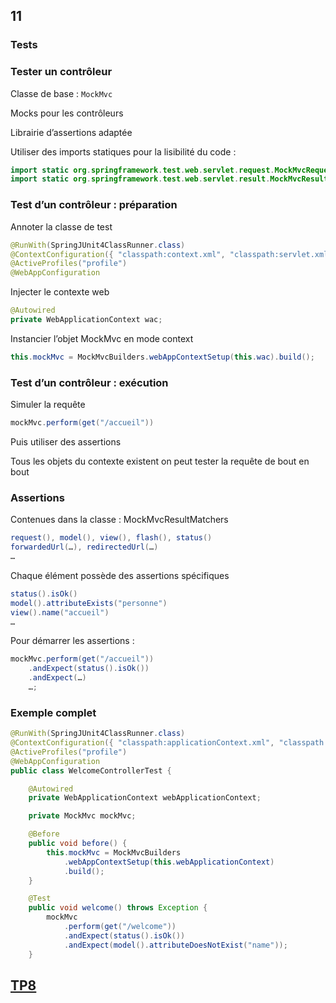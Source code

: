 <!-- .slide: data-background-image="images/spring.png" data-background-size="1200px" class="chapter" -->
## 11
### Tests





<!-- .slide: class="slide" -->
### Tester un contrôleur

Classe de base : `MockMvc`

Mocks pour les contrôleurs

Librairie d’assertions adaptée

Utiliser des imports statiques pour la lisibilité du code :
```java
import static org.springframework.test.web.servlet.request.MockMvcRequestBuilders.*;
import static org.springframework.test.web.servlet.result.MockMvcResultMatchers.*;
```





<!-- .slide: class="slide" -->
### Test d’un contrôleur : préparation

Annoter la classe de test
```java
@RunWith(SpringJUnit4ClassRunner.class)
@ContextConfiguration({ "classpath:context.xml", "classpath:servlet.xml" })
@ActiveProfiles("profile")
@WebAppConfiguration
```

Injecter le contexte web
```java
@Autowired
private WebApplicationContext wac;
```

Instancier l’objet MockMvc en mode context
```java
this.mockMvc = MockMvcBuilders.webAppContextSetup(this.wac).build();
```





<!-- .slide: class="slide" -->
### Test d’un contrôleur : exécution

Simuler la requête
```java
mockMvc.perform(get("/accueil"))
```

Puis utiliser des assertions

Tous les objets du contexte existent on peut tester la requête de bout en bout





<!-- .slide: class="slide" -->
### Assertions

Contenues dans la classe : MockMvcResultMatchers
```java
request(), model(), view(), flash(), status()
forwardedUrl(…), redirectedUrl(…)
…
```

Chaque élément possède des assertions spécifiques
```java
status().isOk()
model().attributeExists("personne")
view().name("accueil")
…
```

Pour démarrer les assertions :
```java
mockMvc.perform(get("/accueil"))
    .andExpect(status().isOk())
    .andExpect(…)
    …;
```





<!-- .slide: class="slide" -->
### Exemple complet

```java
@RunWith(SpringJUnit4ClassRunner.class)
@ContextConfiguration({ "classpath:applicationContext.xml", "classpath:dispatcher-servlet.xml" })
@ActiveProfiles("profile")
@WebAppConfiguration
public class WelcomeControllerTest {

	@Autowired
	private WebApplicationContext webApplicationContext;

	private MockMvc mockMvc;

	@Before
	public void before() {
		this.mockMvc = MockMvcBuilders
			.webAppContextSetup(this.webApplicationContext)
			.build();
	}

	@Test
	public void welcome() throws Exception {
		mockMvc
			.perform(get("/welcome"))
			.andExpect(status().isOk())
			.andExpect(model().attributeDoesNotExist("name"));
	}
```





<!-- .slide: data-background-image="images/tp.png" data-background-size="500px" class="tp" -->
## [TP8](https://github.com/romain-warnan/formation-spring-mvc#8-tests)
